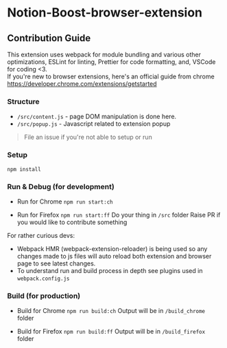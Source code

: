 # Notion-Boost-browser-extension

## Contribution Guide

This extension uses webpack for module bundling and various other optimizations, ESLint for linting, Prettier for code formatting, and, VSCode for coding <3.  
If you're new to browser extensions, here's an official guide from chrome https://developer.chrome.com/extensions/getstarted

### Structure

- `/src/content.js` - page DOM manipulation is done here.
- `/src/popup.js` - Javascript related to extension popup

> File an issue if you're not able to setup or run

### Setup

`npm install`

### Run & Debug (for development)

- Run for Chrome
  `npm run start:ch`

- Run for Firefox
  `npm run start:ff`
  Do your thing in `/src` folder
  Raise PR if you would like to contribute something

For rather curious devs:

- Webpack HMR (webpack-extension-reloader) is being used so any changes made to js files will auto reload both extension and browser page to see latest changes.
- To understand run and build process in depth see plugins used in `webpack.config.js`

### Build (for production)

- Build for Chrome
  `npm run build:ch`
  Output will be in `/build_chrome` folder

- Build for Firefox
  `npm run build:ff`
  Output will be in `/build_firefox` folder
